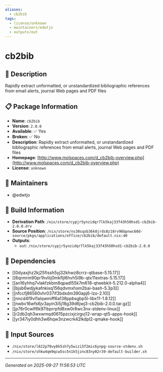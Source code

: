 ```yaml
---
aliases:
  - cb2bib
tags:
  - license/unknown
  - maintainers/edwtjo
  - outputs/out
---
```


# cb2bib

## 📝 Description

Rapidly extract unformatted, or unstandardized bibliographic references from email alerts, journal Web pages and PDF files

## 📋 Package Information

- **Name**: `cb2bib`
- **Version**: `2.0.0`
- **Available**: ✅ Yes
- **Broken**: ✅ No
- **Description**: Rapidly extract unformatted, or unstandardized bibliographic references from email alerts, journal Web pages and PDF files
- **Homepage**: [http://www.molspaces.com/d_cb2bib-overview.php](http://www.molspaces.com/d_cb2bib-overview.php)
- **License**: `unknown`
## 👥 Maintainers

- @edwtjo


## 🔧 Build Information

- **Derivation Path**: `/nix/store/cypjr5ynzidqr7lk5kaj33f43h50hsd1-cb2bib-2.0.0.drv`
- **Source Position**: `/nix/store/ns30sqxb36k8jrds8z18rv96bpnwc60d-source/pkgs/applications/office/cb2bib/default.nix:40`
- **Outputs**:
  - `out`:  `/nix/store/cypjr5ynzidqr7lk5kaj33f43h50hsd1-cb2bib-2.0.0`

## 🔗 Dependencies

- [[0dyaxjhz2kj25fissh5yj32khwz8crrz-qtbase-5.15.17]]
- [[6qrmrm90pr1hvliij0mkfljl6hvh5i9b-qtx11extras-5.15.17]]
- [[an16yhhq7vlakfzkbm8qpadl55k7m618-qtwebkit-5.212.0-alpha4]]
- [[bjsb6wdjykafnkixq156qdvmxhsm2bai-bash-5.3p3]]
- [[nfccfj86560vhr037if3bdxdm390apj6-lzo-2.10]]
- [[nncd4f9vl1alqwmiff6a138ppbsgbp5l-libx11-1.8.12]]
- [[nwbv16wfs6jv3ayin3i5j18g39d6jwj3-cb2bib-2.0.0.tar.gz]]
- [[p76r0cwlf6k97ibprrpfd8xw0r8wc3nx-stdenv-linux]]
- [[r2db2qh3wxwmqd0615pzcixjcirgvj12-wrap-qt5-apps-hook]]
- [[yr347iy0dhh3w6hqw3nzwcrk42lkdpl2-qmake-hook]]

## 📁 Input Sources

- `/nix/store/l622p70vy8k5sh7y5wizi5f2mic6ynpg-source-stdenv.sh`
- `/nix/store/shkw4qm9qcw5sc5n1k5jznc83ny02r39-default-builder.sh`

---
*Generated on 2025-09-27 11:56:53 UTC*
